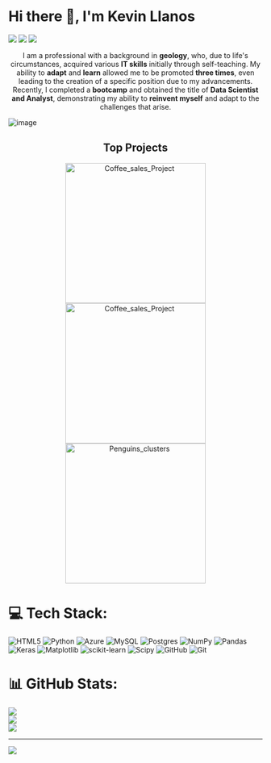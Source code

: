 <h1 align="left">
  Hi there 👋, I'm Kevin Llanos
</h1>

<!-- Header Links -->
<p align="left">
  <a href=""><img src="https://img.shields.io/badge/-Portfolio-red?style=flat&logo=appveyor&logoColor=white"></a>
  <a href="https://github.com/LLAES07"><img src="https://img.shields.io/badge/-Github-000?style=flat&logo=Github&logoColor=white"></a>
  <a href="https://www.linkedin.com/in/kevin-llanos-espinoza-040a73319"><img src="https://img.shields.io/badge/-LinkedIn-blue?style=flat&logo=Linkedin&logoColor=white"></a>
</p>

<!-- Short Bio -->
<p align="center">I am a professional with a background in <b>geology</b>, who, due to life's circumstances, acquired various <b>IT skills</b> initially through self-teaching. My ability to <b>adapt</b> and <b>learn</b> allowed me to be promoted <b>three times</b>, even leading to the creation of a specific position due to my advancements. Recently, I completed a <b>bootcamp</b> and obtained the title of <b>Data Scientist and Analyst</b>, demonstrating my ability to <b>reinvent myself</b> and adapt to the challenges that arise.</p>

![image](https://github.com/user-attachments/assets/4a208371-3a8f-4151-b217-4c29f66985a1)


<h2 align="center">Top Projects</h2>
<p align="center">
  <a href="https://github.com/LLAES07/Coffee_sales_Project"><img width="278" src="https://denvercoder1-github-readme-stats.vercel.app/api/pin/?username=LLAES07&repo=Coffee_sales_Project&theme=dark&bg_color=0D1017&title_color=E8EDF3&hide_border=false&icon_color=E8EDF3&show_icons=false&border_radius=0" alt="Coffee_sales_Project"></a>
  <a href="https://github.com/LLAES07/house_data_prediction"><img width="278" src="https://denvercoder1-github-readme-stats.vercel.app/api/pin/?username=LLAES07&repo=house_data_prediction&theme=dark&bg_color=0D1017&title_color=E8EDF3&hide_border=false&icon_color=E8EDF3&show_icons=false&border_radius=0" alt="Coffee_sales_Project"></a>
<a href="https://github.com/LLAES07/Penguins_clusters"><img width="278" src="https://denvercoder1-github-readme-stats.vercel.app/api/pin/?username=LLAES07&repo=Penguins_clusters&theme=dark&bg_color=0D1017&title_color=E8EDF3&hide_border=false&icon_color=E8EDF3&show_icons=false&border_radius=0" alt="Penguins_clusters"></a>  
</p>

# 💻 Tech Stack:
![HTML5](https://img.shields.io/badge/html5-%23E34F26.svg?style=for-the-badge&logo=html5&logoColor=white) ![Python](https://img.shields.io/badge/python-3670A0?style=for-the-badge&logo=python&logoColor=ffdd54) ![Azure](https://img.shields.io/badge/azure-%230072C6.svg?style=for-the-badge&logo=microsoftazure&logoColor=white) ![MySQL](https://img.shields.io/badge/mysql-4479A1.svg?style=for-the-badge&logo=mysql&logoColor=white) ![Postgres](https://img.shields.io/badge/postgres-%23316192.svg?style=for-the-badge&logo=postgresql&logoColor=white) ![NumPy](https://img.shields.io/badge/numpy-%23013243.svg?style=for-the-badge&logo=numpy&logoColor=white) ![Pandas](https://img.shields.io/badge/pandas-%23150458.svg?style=for-the-badge&logo=pandas&logoColor=white) ![Keras](https://img.shields.io/badge/Keras-%23D00000.svg?style=for-the-badge&logo=Keras&logoColor=white) ![Matplotlib](https://img.shields.io/badge/Matplotlib-%23ffffff.svg?style=for-the-badge&logo=Matplotlib&logoColor=black) ![scikit-learn](https://img.shields.io/badge/scikit--learn-%23F7931E.svg?style=for-the-badge&logo=scikit-learn&logoColor=white) ![Scipy](https://img.shields.io/badge/SciPy-%230C55A5.svg?style=for-the-badge&logo=scipy&logoColor=%white) ![GitHub](https://img.shields.io/badge/github-%23121011.svg?style=for-the-badge&logo=github&logoColor=white) ![Git](https://img.shields.io/badge/git-%23F05033.svg?style=for-the-badge&logo=git&logoColor=white)
# 📊 GitHub Stats:
![](https://github-readme-stats.vercel.app/api?username=LLAES07&theme=dark&hide_border=false&include_all_commits=false&count_private=false)<br/>
![](https://github-readme-streak-stats.herokuapp.com/?user=LLAES07&theme=dark&hide_border=false)<br/>
![](https://github-readme-stats.vercel.app/api/top-langs/?username=LLAES07&theme=dark&hide_border=false&include_all_commits=false&count_private=false&layout=compact)

---
[![](https://visitcount.itsvg.in/api?id=LLAES07&icon=0&color=0)](https://visitcount.itsvg.in)

<!-- Proudly created with GPRM ( https://gprm.itsvg.in ) -->
